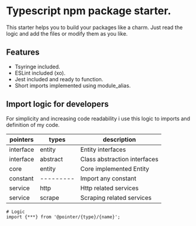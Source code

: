 # Typescript npm package starter.
This starter helps you to build your packages like a charm.
Just read the logic and add the files or modify them as you like.

## Features

- Tsyringe included.
- ESLint included (xo).
- Jest included and ready to function.
- Short imports implemented using module_alias.

## Import logic for developers

For simplicity and increasing code readability i use this logic to imports and definition of my code.

| pointers  | types     | description                  |
| --------- | --------- | ---------------------------- |
| interface | entity    | Entity interfaces            |
| interface | abstract  | Class abstraction interfaces |
| core      | entity    | Core implemented Entity      |
| constant  | --------- | Import any constant          |
| service   | http      | Http related services        |
| service   | scrape    | Scraping related services    |

```
# Logic
import {***} from '@pointer/{type}/{name}';
```
